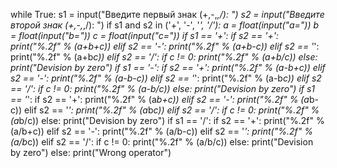 
while True:
    s1 = input("Введите первый знак (+,-,*,/): ")
    s2 = input("Введите второй знак (+,-,*,/): ")
    if s1 and s2 in ('+', '-', '*', '/'):
            a = float(input("a="))
            b = float(input("b="))
            c = float(input("c="))
            if s1 == '+':
                if s2 == '+':
                    print("%.2f" % (a+b+c))
                elif s2 == '-':
                    print("%.2f" % (a+b-c))
                elif s2 == '*':
                    print("%.2f" % (a+b*c))
                elif s2 == '/':
                    if c != 0:
                        print("%.2f" % (a+b/c))
                    else:
                        print("Devision by zero")
            if s1 == '-':
                if s2 == '+':
                    print("%.2f" % (a-b+c))
                elif s2 == '-':
                    print("%.2f" % (a-b-c))
                elif s2 == '*':
                    print("%.2f" % (a-b*c))
                elif s2 == '/':
                    if c != 0:
                        print("%.2f" % (a-b/c))
                    else:
                        print("Devision by zero")
            if s1 == '*':
                if s2 == '+':
                    print("%.2f" % (a*b+c))
                elif s2 == '-':
                    print("%.2f" % (a*b-c))
                elif s2 == '*':
                    print("%.2f" % (a*b*c))
                elif s2 == '/':
                    if c != 0:
                        print("%.2f" % (a*b/c))
                    else:
                        print("Devision by zero")
            if s1 == '/':
                if s2 == '+':
                    print("%.2f" % (a/b+c))
                elif s2 == '-':
                    print("%.2f" % (a/b-c))
                elif s2 == '*':
                    print("%.2f" % (a/b*c))
                elif s2 == '/':
                    if c != 0:
                        print("%.2f" % (a/b/c))
                    else:
                        print("Devision by zero")
    else:
        print("Wrong operator")
